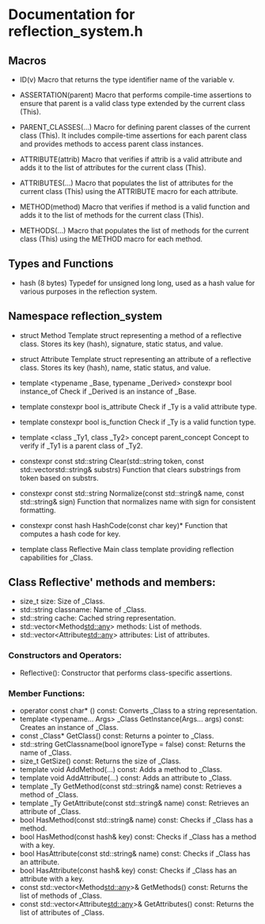 # Documentation for reflection_system.h

## Macros

- ID(v)
Macro that returns the type identifier name of the variable v.

- ASSERTATION(parent)
Macro that performs compile-time assertions to ensure that parent is a valid class type extended by the current class (This).

- PARENT_CLASSES(...)
Macro for defining parent classes of the current class (This). It includes compile-time assertions for each parent class and provides methods to access parent class instances.

- ATTRIBUTE(attrib)
Macro that verifies if attrib is a valid attribute and adds it to the list of attributes for the current class (This).

- ATTRIBUTES(...)
Macro that populates the list of attributes for the current class (This) using the ATTRIBUTE macro for each attribute.

- METHOD(method)
Macro that verifies if method is a valid function and adds it to the list of methods for the current class (This).

- METHODS(...)
Macro that populates the list of methods for the current class (This) using the METHOD macro for each method.

## Types and Functions

- hash
(8 bytes) Typedef for unsigned long long, used as a hash value for various purposes in the reflection system.

## Namespace reflection_system

- struct Method
Template struct representing a method of a reflective class. Stores its key (hash), signature, static status, and value.

- struct Attribute
Template struct representing an attribute of a reflective class. Stores its key (hash), name, static status, and value.

- template <typename _Base, typename _Derived> constexpr bool instance_of
Check if _Derived is an instance of _Base.

- template <typename _Ty> constexpr bool is_attribute
Check if _Ty is a valid attribute type.

- template <typename _Ty> constexpr bool is_function
Check if _Ty is a valid function type.

- template <class _Ty1, class _Ty2> concept parent_concept
Concept to verify if _Ty1 is a parent class of _Ty2.

- constexpr const std::string Clear(std::string token, const std::vectorstd::string& substrs)
Function that clears substrings from token based on substrs.

- constexpr const std::string Normalize(const std::string& name, const std::string& sign)
Function that normalizes name with sign for consistent formatting.

- constexpr const hash HashCode(const char key)*
Function that computes a hash code for key.

- template <typename _Class> class Reflective
Main class template providing reflection capabilities for _Class.

## Class Reflective' methods and members:

- size_t size: Size of _Class.
- std::string classname: Name of _Class.
- std::string cache: Cached string representation.
- std::vector<Method<std::any>> methods: List of methods.
- std::vector<Attribute<std::any>> attributes: List of attributes.

### Constructors and Operators:

- Reflective(): Constructor that performs class-specific assertions.

### Member Functions:

- operator const char* () const: Converts _Class to a string representation.
- template <typename... Args> _Class GetInstance(Args... args) const: Creates an instance of _Class.
- const _Class* GetClass() const: Returns a pointer to _Class.
- std::string GetClassname(bool ignoreType = false) const: Returns the name of _Class.
- size_t GetSize() const: Returns the size of _Class.
- template <typename _Ty> void AddMethod(...) const: Adds a method to _Class.
- template <typename _Ty> void AddAttribute(...) const: Adds an attribute to _Class.
- template <typename _Ty> _Ty GetMethod(const std::string& name) const: Retrieves a method of _Class.
- template <typename _Ty> _Ty GetAttribute(const std::string& name) const: Retrieves an attribute of _Class.
- bool HasMethod(const std::string& name) const: Checks if _Class has a method.
- bool HasMethod(const hash& key) const: Checks if _Class has a method with a key.
- bool HasAttribute(const std::string& name) const: Checks if _Class has an attribute.
- bool HasAttribute(const hash& key) const: Checks if _Class has an attribute with a key.
- const std::vector<Method<std::any>>& GetMethods() const: Returns the list of methods of _Class.
- const std::vector<Attribute<std::any>>& GetAttributes() const: Returns the list of attributes of _Class.